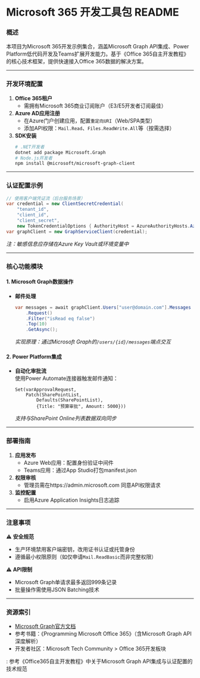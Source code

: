 # Microsoft 365 开发工具包 README

### 概述  
本项目为Microsoft 365开发示例集合，涵盖Microsoft Graph API集成、Power Platform低代码开发及Teams扩展开发能力。基于《Office 365自主开发教程》的核心技术框架，提供快速接入Office 365数据的解决方案。

---

### 开发环境配置  
1. **Office 365租户**  
   - 需拥有Microsoft 365商业订阅账户（E3/E5开发者订阅最佳）
2. **Azure AD应用注册**  
   - 在Azure门户创建应用，配置`重定向URI`（Web/SPA类型）  
   - 添加API权限：`Mail.Read`、`Files.ReadWrite.All`等（按需选择）
3. **SDK安装**  
   ```bash
   # .NET开发者
   dotnet add package Microsoft.Graph
   # Node.js开发者  
   npm install @microsoft/microsoft-graph-client
   ```

---

### 认证配置示例  
```csharp
// 使用客户端凭证流（后台服务场景）
var credential = new ClientSecretCredential(
    "tenant_id",
    "client_id",
    "client_secret",
    new TokenCredentialOptions { AuthorityHost = AzureAuthorityHosts.AzurePublicCloud });
var graphClient = new GraphServiceClient(credential);
```
*注：敏感信息应存储在Azure Key Vault或环境变量中*

---

### 核心功能模块  
#### 1. Microsoft Graph数据操作  
- **邮件处理**  
  ```csharp
  var messages = await graphClient.Users["user@domain.com"].Messages
      .Request()
      .Filter("isRead eq false")
      .Top(10)
      .GetAsync();
  ```
  *实现原理：通过Microsoft Graph的`/users/{id}/messages`端点交互*  

#### 2. Power Platform集成  
- **自动化审批流**  
  使用Power Automate连接器触发邮件通知：  
  ```powerapps-formula
  Set(varApprovalRequest, 
      Patch(SharePointList, 
          Defaults(SharePointList), 
          {Title: "预算审批", Amount: 5000}))
  ```
  *支持与SharePoint Online列表数据双向同步*

---

### 部署指南  
1. **应用发布**  
   - Azure Web应用：配置身份验证中间件  
   - Teams应用：通过App Studio打包manifest.json  
2. **权限审核**  
   - 管理员需在https://admin.microsoft.com 同意API权限请求  
3. **监控配置**  
   - 启用Azure Application Insights日志追踪  

---

### 注意事项  
⚠️ **安全规范**  
- 生产环境禁用客户端密钥，改用证书认证或托管身份  
- 遵循最小权限原则（如仅申请`Mail.ReadBasic`而非完整权限）  

⚠️ **API限制**  
- Microsoft Graph单请求最多返回999条记录  
- 批量操作需使用JSON Batching技术  

---

### 资源索引  
- [Microsoft Graph官方文档](https://learn.microsoft.com/graph)  
- 参考书籍：《Programming Microsoft Office 365》（含Microsoft Graph API深度解析）  
- 开发者社区：Microsoft Tech Community > Office 365开发板块  

: 参考《Office365自主开发教程》中关于Microsoft Graph API集成与认证配置的技术规范
```  
